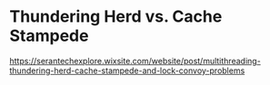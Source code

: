 # Thundering Herd vs. Cache Stampede

https://serantechexplore.wixsite.com/website/post/multithreading-thundering-herd-cache-stampede-and-lock-convoy-problems
